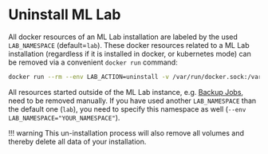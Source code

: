 # Uninstall ML Lab

All docker resources of an ML Lab installation are labeled by the used `LAB_NAMESPACE` (default=`lab`). These docker resources related to a ML Lab installation (regardless if it is installed in docker, or kubernetes mode) can be removed via a convenient `docker run` command:

``` bash
docker run --rm --env LAB_ACTION=uninstall -v /var/run/docker.sock:/var/run/docker.sock lab-service:latest
```

All resources started outside of the ML Lab instance, e.g. [Backup Jobs](../backup-data), need to be removed manually. If you have used another `LAB_NAMESPACE` than the default one (`lab`), you need to specify this namespace as well (`--env LAB_NAMESPACE="YOUR_NAMESPACE"`).

!!! warning
    This un-installation process will also remove all volumes and thereby delete all data of your installation.
